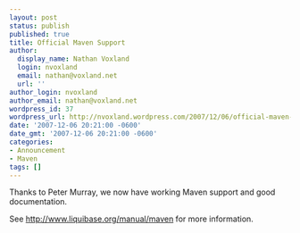 ```yaml
---
layout: post
status: publish
published: true
title: Official Maven Support
author:
  display_name: Nathan Voxland
  login: nvoxland
  email: nathan@voxland.net
  url: ''
author_login: nvoxland
author_email: nathan@voxland.net
wordpress_id: 37
wordpress_url: http://nvoxland.wordpress.com/2007/12/06/official-maven-support/
date: '2007-12-06 20:21:00 -0600'
date_gmt: '2007-12-06 20:21:00 -0600'
categories:
- Announcement
- Maven
tags: []
---
```

Thanks to Peter Murray, we now have working Maven support and good documentation.

See <a href="http://www.liquibase.org/manual/maven">http://www.liquibase.org/manual/maven</a> for more information.

